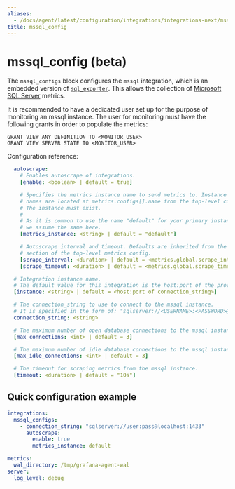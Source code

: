 ```yaml
---
aliases:
  - /docs/agent/latest/configuration/integrations/integrations-next/mssql-config/
title: mssql_config
---
```


# mssql_config (beta)

The `mssql_configs` block configures the `mssql` integration,
which is an embedded version of [`sql_exporter`](https://github.com/burningalchemist/sql_exporter).
This allows the collection of [Microsoft SQL Server](https://www.microsoft.com/en-us/sql-server) metrics.

It is recommended to have a dedicated user set up for the purpose of monitoring an mssql instance.
The user for monitoring must have the following grants in order to populate the metrics:
```
GRANT VIEW ANY DEFINITION TO <MONITOR_USER>
GRANT VIEW SERVER STATE TO <MONITOR_USER>
```

Configuration reference:

```yaml
  autoscrape:
    # Enables autoscrape of integrations.
    [enable: <boolean> | default = true]

    # Specifies the metrics instance name to send metrics to. Instance
    # names are located at metrics.configs[].name from the top-level config.
    # The instance must exist.
    #
    # As it is common to use the name "default" for your primary instance,
    # we assume the same here.
    [metrics_instance: <string> | default = "default"]

    # Autoscrape interval and timeout. Defaults are inherited from the global
    # section of the top-level metrics config.
    [scrape_interval: <duration> | default = <metrics.global.scrape_interval>]
    [scrape_timeout: <duration> | default = <metrics.global.scrape_timeout>]

  # Integration instance name. 
  # The default value for this integration is the host:port of the provided connection_string.
  [instance: <string> | default = <host:port of connection_string>]

  # The connection_string to use to connect to the mssql instance.
  # It is specified in the form of: "sqlserver://<USERNAME>:<PASSWORD>@<HOST>:<PORT>"
  connection_string: <string>

  # The maximum number of open database connections to the mssql instance.
  [max_connections: <int> | default = 3]

  # The maximum number of idle database connections to the mssql instance.
  [max_idle_connections: <int> | default = 3]

  # The timeout for scraping metrics from the mssql instance.
  [timeout: <duration> | default = "10s"]
```

## Quick configuration example

```yaml
integrations:
  mssql_configs:
    - connection_string: "sqlserver://user:pass@localhost:1433"
      autoscrape:
        enable: true
        metrics_instance: default

metrics:
  wal_directory: /tmp/grafana-agent-wal
server:
  log_level: debug
```
